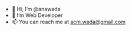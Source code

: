 - 👋 Hi, I’m @anawada
- 👀 I’m Web Developer 
- 📫 You can reach me at acm.wada@gmail.com

<!---
anawada/anawada is a ✨ special ✨ repository because its `README.md` (this file) appears on your GitHub profile.
You can click the Preview link to take a look at your changes.
--->
